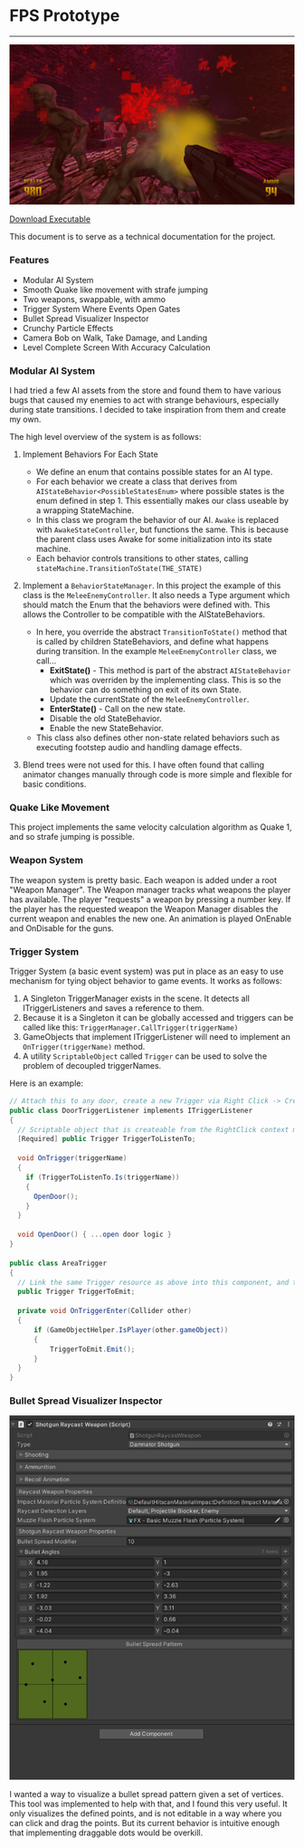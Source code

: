 # FPS Prototype

----

![alt text](Recordings/screenshot_1.jpg)

[Download Executable](https://quenchgames.itch.io/fps-mechanics-prototype)

This document is to serve as a technical documentation for the project.

### Features

- Modular AI System
- Smooth Quake like movement with strafe jumping
- Two weapons, swappable, with ammo
- Trigger System Where Events Open Gates
- Bullet Spread Visualizer Inspector
- Crunchy Particle Effects
- Camera Bob on Walk, Take Damage, and Landing
- Level Complete Screen With Accuracy Calculation

### Modular AI System
I had tried a few AI assets from the store and found them to have various bugs that caused my enemies to act with strange behaviours, especially during state transitions. I decided to take inspiration from them and create my own.

The high level overview of the system is as follows:

1. Implement Behaviors For Each State
   - We define an enum that contains possible states for an AI type.
   - For each behavior we create a class that derives from `AIStateBehavior<PossibleStatesEnum>` where possible states is the enum defined in step 1. This essentially makes our class useable by a wrapping StateMachine.
   - In this class we program the behavior of our AI. `Awake` is replaced with `AwakeStateController`, but functions the same. This is because the parent class uses Awake for some initialization into its state machine.
   - Each behavior controls transitions to other states, calling `stateMachine.TransitionToState(THE_STATE)`
  
2. Implement a `BehaviorStateManager`. In this project the example of this class is the `MeleeEnemyController`. It also needs a Type argument which should match the Enum that the behaviors were defined with. This allows the Controller to be compatible with the AIStateBehaviors.
   - In here, you override the abstract `TransitionToState()` method that is called by children StateBehaviors, and define what happens during transition. In the example `MeleeEnemyController` class, we call...
      - **ExitState()** - This method is part of the abstract `AIStateBehavior` which was overriden by the implementing class. This is so the behavior can do something on exit of its own State.
      - Update the currentState of the `MeleeEnemyController`.
      - **EnterState()** - Call on the new state.
      - Disable the old StateBehavior.
      - Enable the new StateBehavior.
    - This class also defines other non-state related behaviors such as executing footstep audio and handling damage effects.
3. Blend trees were not used for this. I have often found that calling animator changes manually through code is more simple and flexible for basic conditions.

### Quake Like Movement
This project implements the same velocity calculation algorithm as Quake 1, and so strafe jumping is possible.

### Weapon System
The weapon system is pretty basic. Each weapon is added under a root "Weapon Manager". The Weapon manager tracks what weapons the player has available. The player "requests" a weapon by pressing a number key. If the player has the requested weapon the Weapon Manager disables the current weapon and enables the new one. An animation is played OnEnable and OnDisable for the guns.

### Trigger System
Trigger System (a basic event system) was put in place as an easy to use mechanism for tying object behavior to game events. It works as follows:
1. A Singleton TriggerManager exists in the scene. It detects all ITriggerListeners and saves a reference to them.
2. Because it is a Singleton it can be globally accessed and triggers can be called like this: `TriggerManager.CallTrigger(triggerName)`
3. GameObjects that implement ITriggerListener will need to implement an `OnTrigger(triggerName)` method.
4. A utility `ScriptableObject` called `Trigger` can be used to solve the problem of decoupled triggerNames.

Here is an example:
```cs
// Attach this to any door, create a new Trigger via Right Click -> Create Trigger. Assign the resource a name. Link that resource to the TriggerToListenTo variable here.
public class DoorTriggerListener implements ITriggerListener
{
  // Scriptable object that is createable from the RightClick context menu.
  [Required] public Trigger TriggerToListenTo;

  void OnTrigger(triggerName)
  {
    if (TriggerToListenTo.Is(triggerName))
    {
      OpenDoor();
    }
  }

  void OpenDoor() { ...open door logic }
}

public class AreaTrigger
{
  // Link the same Trigger resource as above into this component, and they will now work together!
  public Trigger TriggerToEmit;
  
  private void OnTriggerEnter(Collider other) 
  {
      if (GameObjectHelper.IsPlayer(other.gameObject))
      {
          TriggerToEmit.Emit();
      }
  }
}
```

### Bullet Spread Visualizer Inspector
![alt text](Recordings/bullet_spread_tool.PNG)

I wanted a way to visualize a bullet spread pattern given a set of vertices. This tool was implemented to help with that, and I found this very useful. It only visualizes the defined points, and is not editable in a way where you can click and drag the points. But its current behavior is intuitive enough that implementing draggable dots would be overkill.

